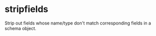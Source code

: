 # stripfields
Strip out fields whose name/type don't match corresponding fields in a schema object.

